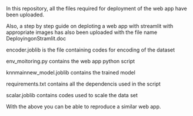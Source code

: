 In this repository, all the files required for deployment of the web app have been uploaded.

Also, a step by step guide on deploting a web app with streamlit with appropriate images has also been uploaded with the file name DeployingonStramlit.doc

encoder.joblib is the file containing codes for encoding of the dataset

env_moitoring.py contains the web app python script

knnmainnew_model.joblib contains the trained model

requirements.txt contains all the dependencis used in the script

scalar.joblib contains codes used to scale the data set

With the above you can be able to reproduce a similar web app.
